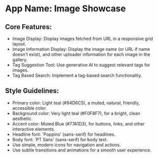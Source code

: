 # **App Name**: Image Showcase

## Core Features:

- Image Display: Display images fetched from URL in a responsive grid layout.
- Image Information Display: Display the image name (or URL if name doesn't exist), and other uploader information for each image in the gallery.
- Tag Suggestion Tool: Use generative AI to suggest relevant tags for images.
- Tag Based Search: Implement a tag-based search functionality.

## Style Guidelines:

- Primary color: Light teal (#94D6C5), a muted, natural, friendly, accessible color.
- Background color: Very light teal (#F0F8F7), for a bright, clean aesthetic.
- Accent color: Muted Blue (#77A1D3), for buttons, links, and other interactive elements.
- Headline font: 'Poppins' (sans-serif) for headlines.
- Body font: 'PT Sans' (sans-serif) for body text.
- Use simple, modern icons for navigation and actions.
- Use subtle transitions and animations for a smooth user experience.